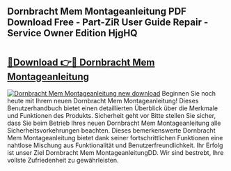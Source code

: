 ## Dornbracht Mem Montageanleitung PDF Download Free - Part-ZiR User Guide Repair - Service Owner Edition HjgHQ

# <h2><a href="http://df8ahkr.blite.top/?on=Dornbracht+Mem+Montageanleitung">🔗Download 👉🔴 Dornbracht Mem Montageanleitung</a></h2>

[![Dornbracht Mem Montageanleitung new download](https://i.imgur.com/lujVjoI.png)](http://df8ahkr.blite.top/?on=Dornbracht+Mem+Montageanleitung)
Beginnen Sie noch heute mit Ihrem neuen Dornbracht Mem Montageanleitung! Dieses Benutzerhandbuch bietet einen detaillierten Überblick über die Merkmale und Funktionen des Produkts. Sicherheit geht vor Bitte stellen Sie sicher, dass Sie beim Betrieb Ihres neuen Dornbracht Mem Montageanleitung alle Sicherheitsvorkehrungen beachten. Dieses bemerkenswerte Dornbracht Mem Montageanleitung bietet dank seiner fortschrittlichen Funktionen eine nahtlose Mischung aus Funktionalität und Benutzerfreundlichkeit. Ihr Erfolg ist unser Ziel Dornbracht Mem MontageanleitungDD. Wir sind bestrebt, Ihre vollste Zufriedenheit zu gewährleisten.
